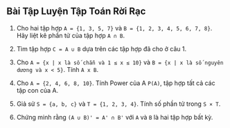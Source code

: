 ## Bài Tập Luyện Tập Toán Rời Rạc

1. Cho hai tập hợp `A = {1, 3, 5, 7}` và `B = {1, 2, 3, 4, 5, 6, 7, 8}`. Hãy liệt kê phần tử của tập hợp `A ∩ B`.

2. Tìm tập hợp `C = A ∪ B` dựa trên các tập hợp đã cho ở câu 1.

3. Cho `A = {x | x là số chẵn và 1 ≤ x ≤ 10}` và `B = {x | x là số nguyên dương và x < 5}`. Tính `A x B`.

4. Cho `A = {2, 4, 6, 8, 10}`. Tính Power của A `P(A)`, tập hợp tất cả các tập con của A.

5. Giả sử `S = {a, b, c}` và `T = {1, 2, 3, 4}`. Tính số phần tử trong `S × T`.

6. Chứng minh rằng `(A ∪ B)' = A' ∩ B'` với `A` và `B` là hai tập hợp bất kỳ.
